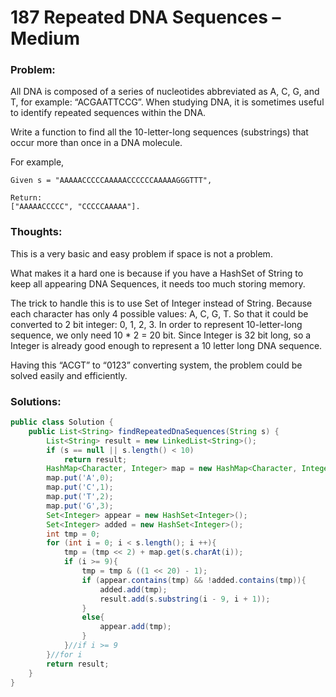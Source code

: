 # 187 Repeated DNA Sequences – Medium

### Problem:
All DNA is composed of a series of nucleotides abbreviated as A, C, G, and T, for example: “ACGAATTCCG”. When studying DNA, it is sometimes useful to identify repeated sequences within the DNA.

Write a function to find all the 10-letter-long sequences (substrings) that occur more than once in a DNA molecule.

For example,
```
Given s = "AAAAACCCCCAAAAACCCCCCAAAAAGGGTTT",

Return:
["AAAAACCCCC", "CCCCCAAAAA"].
```

### Thoughts:
This is a very basic and easy problem if space is not a problem.

What makes it a hard one is because if you have a HashSet of String to keep all appearing DNA Sequences, it needs too much storing memory.

The trick to handle this is to use Set of Integer instead of String. Because each character has only 4 possible values: A, C, G, T. So that it could be converted to 2 bit integer: 0, 1, 2, 3. In order to represent 10-letter-long sequence, we only need 10 * 2 = 20 bit. Since Integer is 32 bit long, so a Integer is already good enough to represent a 10 letter long DNA sequence.

Having this “ACGT” to “0123” converting system, the problem could be solved easily and efficiently.

### Solutions:

```java
public class Solution {
    public List<String> findRepeatedDnaSequences(String s) {
        List<String> result = new LinkedList<String>();
        if (s == null || s.length() < 10)
            return result;
        HashMap<Character, Integer> map = new HashMap<Character, Integer>();
        map.put('A',0);
        map.put('C',1);
        map.put('T',2);
        map.put('G',3);
        Set<Integer> appear = new HashSet<Integer>();
        Set<Integer> added = new HashSet<Integer>();
        int tmp = 0;
        for (int i = 0; i < s.length(); i ++){
            tmp = (tmp << 2) + map.get(s.charAt(i)); 
            if (i >= 9){
                tmp = tmp & ((1 << 20) - 1); 
                if (appear.contains(tmp) && !added.contains(tmp)){ 
                    added.add(tmp); 
                    result.add(s.substring(i - 9, i + 1)); 
                } 
                else{ 
                    appear.add(tmp); 
                } 
            }//if i >= 9
        }//for i
        return result;
    }
}
```